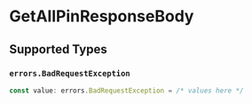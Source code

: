 # GetAllPinResponseBody


## Supported Types

### `errors.BadRequestException`

```typescript
const value: errors.BadRequestException = /* values here */
```

